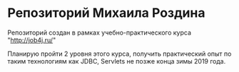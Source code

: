 # Репозиторий Михаила Роздина

Репозиторий создан в рамках учебно-практического курса "http://job4j.ru/"

Планирую пройти 2 уровня этого курса, получить практический опыт по таким технологиям как JDBC, Servlets не позже конца зимы 2019 года.

